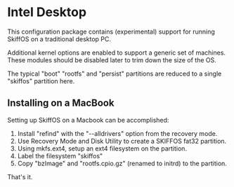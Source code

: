 # Intel Desktop

This configuration package contains (experimental) support for running SkiffOS
on a traditional desktop PC.

Additional kernel options are enabled to support a generic set of machines.
These modules should be disabled later to trim down the size of the OS.

The typical "boot" "rootfs" and "persist" partitions are reduced to a single
"skiffos" partition here.

## Installing on a MacBook

Setting up SkiffOS on a Macbook can be accomplished:

 1. Install "refind" with the "--alldrivers" option from the recovery mode.
 2. Use Recovery Mode and Disk Utility to create a SKIFFOS fat32 partition.
 3. Using mkfs.ext4, setup an ext4 filesystem on the partition.
 4. Label the filesystem "skiffos"
 5. Copy "bzImage" and "rootfs.cpio.gz" (renamed to initrd) to the partition.
 
That's it.

